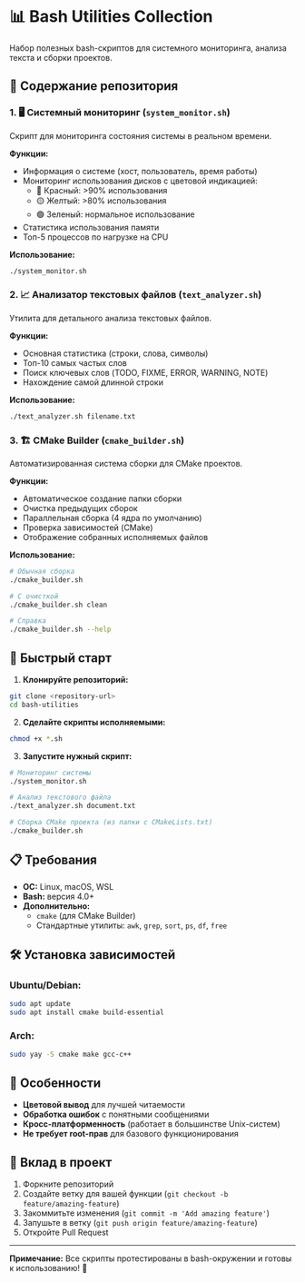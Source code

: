 # 📊 Bash Utilities Collection

Набор полезных bash-скриптов для системного мониторинга, анализа текста и сборки проектов.

## 📁 Содержание репозитория

### 1. 🖥️ Системный мониторинг (`system_monitor.sh`)
Скрипт для мониторинга состояния системы в реальном времени.

**Функции:**
- Информация о системе (хост, пользователь, время работы)
- Мониторинг использования дисков с цветовой индикацией:
  - 🔴 Красный: >90% использования
  - 🟡 Желтый: >80% использования  
  - 🟢 Зеленый: нормальное использование
- Статистика использования памяти
- Топ-5 процессов по нагрузке на CPU

**Использование:**
```bash
./system_monitor.sh
```

### 2. 📈 Анализатор текстовых файлов (`text_analyzer.sh`)
Утилита для детального анализа текстовых файлов.

**Функции:**
- Основная статистика (строки, слова, символы)
- Топ-10 самых частых слов
- Поиск ключевых слов (TODO, FIXME, ERROR, WARNING, NOTE)
- Нахождение самой длинной строки

**Использование:**
```bash
./text_analyzer.sh filename.txt
```

### 3. 🏗️ CMake Builder (`cmake_builder.sh`)
Автоматизированная система сборки для CMake проектов.

**Функции:**
- Автоматическое создание папки сборки
- Очистка предыдущих сборок
- Параллельная сборка (4 ядра по умолчанию)
- Проверка зависимостей (CMake)
- Отображение собранных исполняемых файлов

**Использование:**
```bash
# Обычная сборка
./cmake_builder.sh

# С очисткой
./cmake_builder.sh clean

# Справка
./cmake_builder.sh --help
```

## 🚀 Быстрый старт

1. **Клонируйте репозиторий:**
```bash
git clone <repository-url>
cd bash-utilities
```

2. **Сделайте скрипты исполняемыми:**
```bash
chmod +x *.sh
```

3. **Запустите нужный скрипт:**
```bash
# Мониторинг системы
./system_monitor.sh

# Анализ текстового файла  
./text_analyzer.sh document.txt

# Сборка CMake проекта (из папки с CMakeLists.txt)
./cmake_builder.sh
```

## 📋 Требования

- **ОС:** Linux, macOS, WSL
- **Bash:** версия 4.0+
- **Дополнительно:** 
  - `cmake` (для CMake Builder)
  - Стандартные утилиты: `awk`, `grep`, `sort`, `ps`, `df`, `free`

## 🛠️ Установка зависимостей

### Ubuntu/Debian:
```bash
sudo apt update
sudo apt install cmake build-essential
```

### Arch:
```bash
sudo yay -S cmake make gcc-c++
```

## 📝 Особенности

- **Цветовой вывод** для лучшей читаемости
- **Обработка ошибок** с понятными сообщениями
- **Кросс-платформенность** (работает в большинстве Unix-систем)
- **Не требует root-прав** для базового функционирования

## 🤝 Вклад в проект

1. Форкните репозиторий
2. Создайте ветку для вашей функции (`git checkout -b feature/amazing-feature`)
3. Закоммитьте изменения (`git commit -m 'Add amazing feature'`)
4. Запушьте в ветку (`git push origin feature/amazing-feature`)
5. Откройте Pull Request


---

**Примечание:** Все скрипты протестированы в bash-окружении и готовы к использованию! 🎉